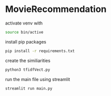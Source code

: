 # MovieRecommendation

activate venv with 
```bash
source bin/active
```

install pip packages
```bash
pip install -r requirements.txt
```
create the similiarities
```bash
python3 tfidfVect.py
```

run the main file using streamlit
```bash
streamlit run main.py
```
